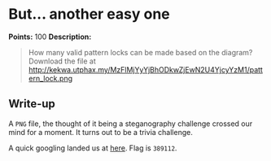 # But... another easy one

**Points:** 100
**Description:**

> How many valid pattern locks can be made based on the diagram? Download the file at http://kekwa.utphax.my/MzFlMjYyYjBhODkwZjEwN2U4YjcyYzM1/pattern_lock.png

## Write-up

A `PNG` file, the thought of it being a steganography challenge crossed our mind for a moment. It turns out to be a trivia challenge.

A quick googling landed us at [here](https://www.quora.com/How-many-combinations-does-Android-9-point-unlock-have/answer/Yoyo-Zhou). Flag is `389112`.
